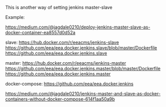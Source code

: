 This is another way of setting jenkins master-slave

Example:

https://medium.com/@jagdale0210/deploy-jenkins-master-slave-as-docker-container-ea8557d0d52a

slave:
https://hub.docker.com/r/eeacms/jenkins-slave
https://github.com/eea/eea.docker.jenkins.slave/blob/master/Dockerfile
https://github.com/eea/eea.docker.jenkins.slave

master:
https://hub.docker.com/r/eeacms/jenkins-master
https://github.com/eea/eea.docker.jenkins.master/blob/master/Dockerfile
https://github.com/eea/eea.docker.jenkins.master

docker-compose:
https://github.com/eea/eea.docker.jenkins

https://medium.com/@jagdale0210/jenkins-master-and-slave-as-docker-containers-without-docker-compose-614f1aa50a9b
